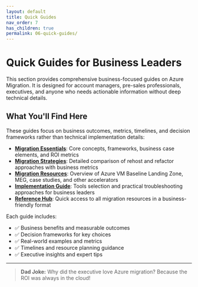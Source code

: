```yaml
---
layout: default
title: Quick Guides
nav_order: 7
has_children: true
permalink: 06-quick-guides/
---
```


# Quick Guides for Business Leaders

This section provides comprehensive business-focused guides on Azure Migration. It is designed for account managers, pre-sales professionals, executives, and anyone who needs actionable information without deep technical details.

## What You'll Find Here

These guides focus on business outcomes, metrics, timelines, and decision frameworks rather than technical implementation details:

- **[Migration Essentials](migration-essentials.md)**: Core concepts, frameworks, business case elements, and ROI metrics
- **[Migration Strategies](migration-strategies.md)**: Detailed comparison of rehost and refactor approaches with business metrics
- **[Migration Resources](migration-resources.md)**: Overview of Azure VM Baseline Landing Zone, MEG, case studies, and other accelerators
- **[Implementation Guide](implementation-guide.md)**: Tools selection and practical troubleshooting approaches for business leaders
- **[Reference Hub](reference-hub.md)**: Quick access to all migration resources in a business-friendly format

Each guide includes:
- ✅ Business benefits and measurable outcomes
- ✅ Decision frameworks for key choices
- ✅ Real-world examples and metrics
- ✅ Timelines and resource planning guidance
- ✅ Executive insights and expert tips

---

> **Dad Joke:** Why did the executive love Azure migration? Because the ROI was always in the cloud!
